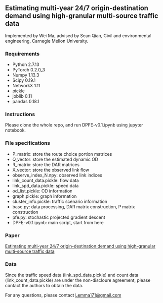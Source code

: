 ## Estimating multi-year 24/7 origin-destination demand using high-granular multi-source traffic data


Implemented by Wei Ma, advised by Sean Qian, Civil and environmental engineering, Carnegie Mellon University. 


### Requirements

- Python 2.7.13
- PyTorch 0.2.0_3
- Numpy 1.13.3
- Scipy 0.19.1
- NetworkX 1.11
- pickle
- joblib 0.11
- pandas 0.18.1

### Instructions

Please clone the whole repo, and run DPFE-v0.1.ipynb using jupyter notebook.


### File specifications

- P_matrix: store the route choice portion matrices
- Q_vector: store the estimated dynamic OD
- R_matrix: store the DAR matrices
- X_vector: store the observed link flow
- observe_index_N.npy: observed link indices
- link_count_data.pickle: flow data
- link_spd_data.pickle: speed data
- od_list.pickle: OD information
- graph.pickle: graph information
- cluster_info.pickle: traffic scenario information
- base.py: data processing, DAR matrix construction, P matrix construction
- pfe.py: stochastic projected gradient descent
- DPFE-v0.1.ipynb: main script, start from here


### Paper
[Estimating multi-year 24/7 origin-destination demand using high-granular multi-source traffic data](https://www.sciencedirect.com/science/article/pii/S0968090X18302948)

### Data

Since the traffic speed data (link_spd_data.pickle) and count data (link_count_data.pickle) are under the non-discloure agreement, please contact the authors to obtain the data.


For any questions, please contact Lemma171@gmail.com


